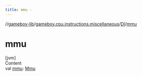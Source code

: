 ```yaml
---
title: mmu -
---
```

//[gameboy-lib](../../index.md)/[gameboy.cpu.instructions.miscellaneous](../index.md)/[DI](index.md)/[mmu](mmu.md)



# mmu  
[jvm]  
Content  
val [mmu](mmu.md): [Mmu](../../gameboy.memory/-mmu/index.md)  



